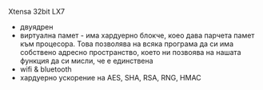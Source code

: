 Xtensa 32bit LX7
- двуядрен
- виртуална памет - има хардуерно блокче, коео дава парчета памет към процесора. Това позволява на всяка програма да си има собствено адресно пространство, което ни позвоява на нашата функция да си мисли, че е единствена
- wifi & bluetooth
- хардуерно ускорение на AES, SHA, RSA, RNG, HMAC
